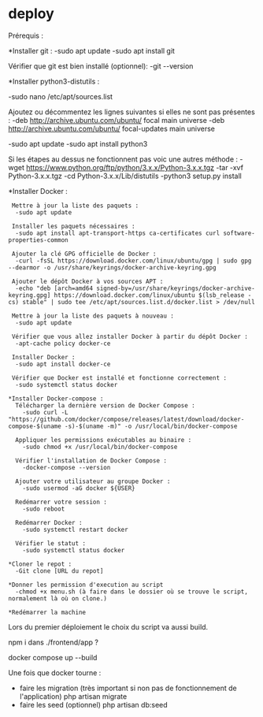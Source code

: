 ﻿# deploy

Prérequis :

 *Installer git : 
  -sudo apt update
  -sudo apt install git
  
 Vérifier que git est bien installé (optionnel):
  -git --version


 *Installer python3-distutils :
  
  -sudo nano /etc/apt/sources.list
  
  Ajoutez ou décommentez les lignes suivantes si elles ne sont pas présentes :
   -deb http://archive.ubuntu.com/ubuntu/ focal main universe
   -deb http://archive.ubuntu.com/ubuntu/ focal-updates main universe
   
  -sudo apt update 
  -sudo apt install python3
  
  Si les étapes au dessus ne fonctionnent pas voic une autres méthode :
   -wget https://www.python.org/ftp/python/3.x.x/Python-3.x.x.tgz
   -tar -xvf Python-3.x.x.tgz
   -cd Python-3.x.x/Lib/distutils
   -python3 setup.py install

   *Installer Docker :
   
     Mettre à jour la liste des paquets :
      -sudo apt update
      
     Installer les paquets nécessaires :
      -sudo apt install apt-transport-https ca-certificates curl software-properties-common
      
     Ajouter la clé GPG officielle de Docker : 
      -curl -fsSL https://download.docker.com/linux/ubuntu/gpg | sudo gpg --dearmor -o /usr/share/keyrings/docker-archive-keyring.gpg
      
     Ajouter le dépôt Docker à vos sources APT : 
      -echo "deb [arch=amd64 signed-by=/usr/share/keyrings/docker-archive-keyring.gpg] https://download.docker.com/linux/ubuntu $(lsb_release -cs) stable" | sudo tee /etc/apt/sources.list.d/docker.list > /dev/null
      
     Mettre à jour la liste des paquets à nouveau : 
      -sudo apt update
      
     Vérifier que vous allez installer Docker à partir du dépôt Docker : 
      -apt-cache policy docker-ce
      
     Installer Docker : 
      -sudo apt install docker-ce
      
     Vérifier que Docker est installé et fonctionne correctement : 
      -sudo systemctl status docker
      
    *Installer Docker-compose :
      Télécharger la dernière version de Docker Compose :
        -sudo curl -L "https://github.com/docker/compose/releases/latest/download/docker-compose-$(uname -s)-$(uname -m)" -o /usr/local/bin/docker-compose

      Appliquer les permissions exécutables au binaire :
        -sudo chmod +x /usr/local/bin/docker-compose

      Vérifier l'installation de Docker Compose :
        -docker-compose --version

      Ajouter votre utilisateur au groupe Docker :
        -sudo usermod -aG docker ${USER}

      Redémarrer votre session :
        -sudo reboot

      Redémarrer Docker :
        -sudo systemctl restart docker

      Vérifier le statut :
        -sudo systemctl status docker

    *Cloner le repot :
      -Git clone [URL du repot]

    *Donner les permission d'execution au script
      -chmod +x menu.sh (à faire dans le dossier où se trouve le script, normalement là où on clone.)

    *Redémarrer la machine

Lors du premier déploiement le choix du script va aussi build.

npm i dans ./frontend/app ?

docker compose up --build

Une fois que docker tourne :

-   faire les migration (très important si non pas de fonctionnement de l'application) php artisan migrate
-   faire les seed (optionnel) php artisan db:seed
